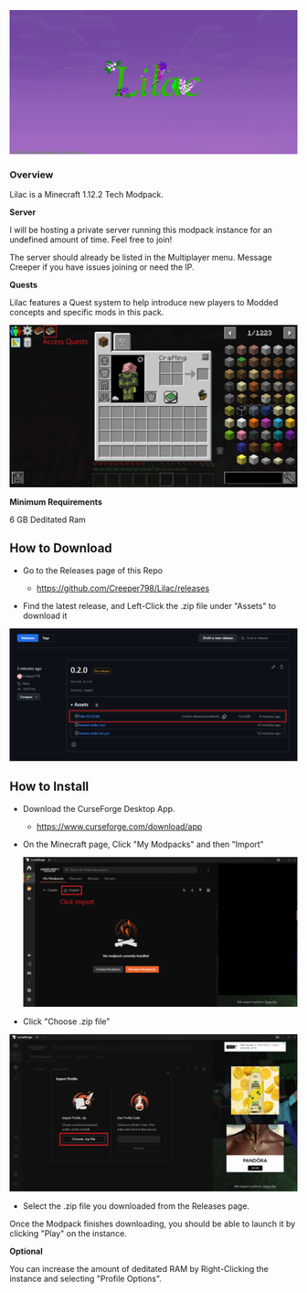 ![](readme_images/readmeHeader.png)



### Overview

Lilac is a Minecraft 1.12.2 Tech Modpack.



**Server**

I will be hosting a private server running this modpack instance for an undefined amount of time. Feel free to join!

The server should already be listed in the Multiplayer menu. Message Creeper if you have issues joining or need the IP.



**Quests**

Lilac features a Quest system to help introduce new players to Modded concepts and specific mods in this pack.

![](readme_images/readmeQuests.png)



**Minimum Requirements**

6 GB Deditated Ram





## How to Download

* Go to the Releases page of this Repo
  
  * https://github.com/Creeper798/Lilac/releases

* Find the latest release, and Left-Click the .zip file under "Assets" to download it

![](readme_images/readmeDownload.png)





## How to Install

* Download the CurseForge Desktop App.
  
  * https://www.curseforge.com/download/app

* On the Minecraft page, Click "My Modpacks" and then "Import"
  
  ![](readme_images/readmeInstall_Import.png)
  
  

* Click "Choose .zip file"

![](readme_images/readmeInstall_chooseZip.png)



* Select the .zip file you downloaded from the Releases page.



Once the Modpack finishes downloading, you should be able to launch it by clicking "Play" on the instance.



**Optional**

You can increase the amount of deditated RAM by Right-Clicking the instance and selecting "Profile Options".
